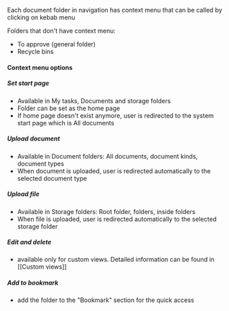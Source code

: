
Each document folder in navigation has context menu that can be called by clicking on kebab menu

Folders that don't have context menu:
* To approve (general folder)
* Recycle bins 

#### Context menu options

##### Set start page
* Available in My tasks, Documents and storage folders
* Folder can be set as the home page
* If home page doesn't exist anymore, user is redirected to the system start page which is All documents

##### Upload document
* Available in Document folders: All documents, document kinds, document types
* When document is uploaded, user is redirected automatically to the selected document type

##### Upload file
* Available in Storage folders: Root folder, folders, inside folders
* When file is uploaded, user is redirected automatically to the selected storage folder

##### Edit and delete
* available only for custom views. Detailed information can be found in [[Custom views]]

##### Add to bookmark
* add the folder to the "Bookmark" section for the quick access